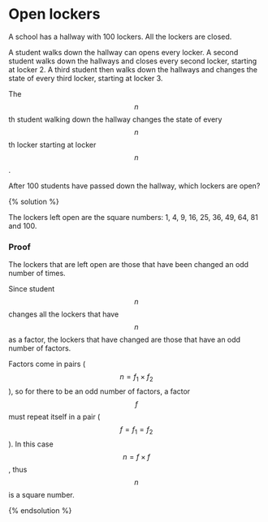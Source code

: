 # Open lockers

A school has a hallway with 100 lockers. All the lockers are closed.

A student walks down the hallway can opens every locker. A second student walks
down the hallways and closes every second locker, starting at locker 2. A third
student then walks down the hallways and changes the state of every third
locker, starting at locker 3.

The $$n$$th student walking down the hallway changes the state of every $$n$$th
locker starting at locker $$n$$.

After 100 students have passed down the hallway, which lockers are open?

{% solution %}

The lockers left open are the square numbers: 1, 4, 9, 16, 25, 36, 49, 64, 81
and 100.

### Proof

The lockers that are left open are those that have been changed an odd number of
times.

Since student $$n$$ changes all the lockers that have $$n$$ as a factor, the lockers
that have changed are those that have an odd number of factors.

Factors come in pairs ($$ n = f_1 \times f_2 $$), so for there to be an odd number of factors, a
factor $$ f $$ must repeat itself in a pair ($$ f = f_1 = f_2 $$).
In this case $$ n = f \times f $$, thus $$ n $$ is a square number.

{% endsolution %}
